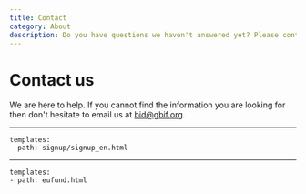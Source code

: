 ```yaml
---
title: Contact
category: About
description: Do you have questions we haven't answered yet? Please contact us.
---
```


# Contact us

We are here to help. If you cannot find the information you are looking for then don't hesitate to email us at [bid@gbif.org](mailto:bid@gbif.org). 

____

```styledYaml
templates:
- path: signup/signup_en.html
```

---------

```styledYaml
templates:
- path: eufund.html
```